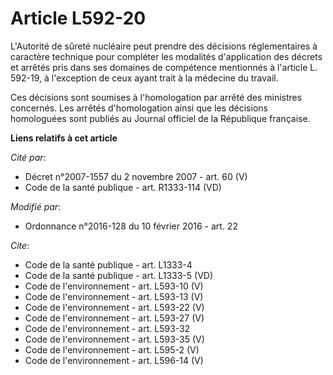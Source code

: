 # Article L592-20

L'Autorité de sûreté nucléaire peut prendre des décisions réglementaires à caractère technique pour compléter les modalités
d'application des décrets et arrêtés pris dans ses domaines de compétence mentionnés à l'article L. 592-19, à l'exception de
ceux ayant trait à la médecine du travail. 

Ces décisions sont soumises à l'homologation par arrêté des ministres concernés. Les arrêtés d'homologation ainsi que les
décisions homologuées sont publiés au Journal officiel de la République française.

**Liens relatifs à cet article**

_Cité par_:

  - Décret n°2007-1557 du 2 novembre 2007 - art. 60 (V)
  - Code de la santé publique - art. R1333-114 (VD)

_Modifié par_:

  - Ordonnance n°2016-128 du 10 février 2016 - art. 22

_Cite_:

  - Code de la santé publique - art. L1333-4
  - Code de la santé publique - art. L1333-5 (VD)
  - Code de l'environnement - art. L593-10 (V)
  - Code de l'environnement - art. L593-13 (V)
  - Code de l'environnement - art. L593-22 (V)
  - Code de l'environnement - art. L593-27 (V)
  - Code de l'environnement - art. L593-32
  - Code de l'environnement - art. L593-35 (V)
  - Code de l'environnement - art. L595-2 (V)
  - Code de l'environnement - art. L596-14 (V)
